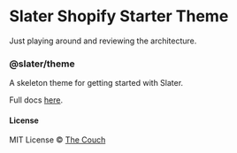 # Slater Shopify Starter Theme
Just playing around and reviewing the architecture.

### @slater/theme
A skeleton theme for getting started with Slater.

Full docs [here](https://github.com/the-couch/slater).

#### License
MIT License © [The Couch](https://thecouch.nyc)
